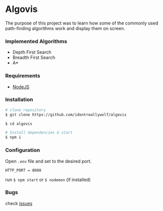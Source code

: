 # Algovis
The purpose of this project was to learn how some of the commonly used path-finding algorithms work and display them on screen.


### Implemented Algorithms
- Depth First Search
- Breadth First Search
- A*

### Requirements
- [NodeJS](https://nodejs.org/en/)

### Installation
```sh
# clone repository
$ git clone https://github.com/idontreallywolf/algovis
```
```sh
$ cd algovis
```

```sh
# Install dependencies & start
$ npm i
```

### Configuration
Open `.env` file and set to the desired port.
```
HTTP_PORT = 8080
```

run `$ npm start` or `$ nodemon` (if installed)

### Bugs
check [issues](https://github.com/idontreallywolf/algovis/issues)
